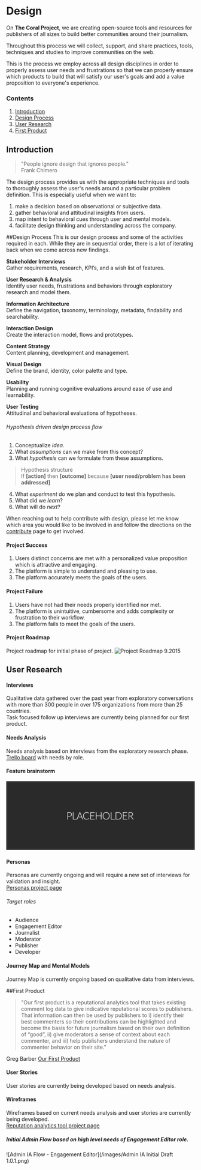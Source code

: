 # Design

On **The Coral Project**, we are creating open-source tools and resources for publishers of all sizes to build better communities around their journalism.

Throughout this process we will collect, support, and share practices, tools, techniques and studies to improve communities on the web.

This is the process  we employ across all design disciplines in order to properly assess user needs and frustrations so that we can properly ensure which products to build that will satisfy our user's goals and add a value proposition to everyone's experience. 

### Contents

1. [Introduction](#introduction)
2. [Design Process](#design-process)
3. [User Research](#user-research)
4. [First Product](#first-product)

## Introduction

>  "People ignore design that ignores people."  
>  Frank Chimero    



The design process provides us with the appropriate techniques and tools to thoroughly assess the user's needs around a particular problem definition.  This is especially useful when we want to:

 1. make a decision based on observational or subjective data.
 2. gather behavioral and attitudinal insights from users.
 3. map intent to behavioral cues through user and mental models.
 4. facilitate design thinking and understanding across the company.

##Design Process
This is our design process and some of the activities required in each. While they are in sequential order, there is a lot of iterating back when we come across new findings.  

**Stakeholder Interviews**  
Gather requirements, research, KPI’s, and a wish list of features.  

**User Research & Analysis**  
Identify user needs, frustrations and behaviors through exploratory research and model them.  

**Information Architecture**  
Define the navigation, taxonomy, terminology, metadata, findability and searchability.  

**Interaction Design**   
Create the interaction model, flows and prototypes.  

**Content Strategy**   
Content planning, development and management.   

**Visual Design**  
Define the brand, identity, color palette and type.  

**Usability**  
Planning and running cognitive evaluations around ease of use and learnability.  

**User Testing**  
Attitudinal and behavioral evaluations of hypotheses.   

###### Hypothesis driven design process flow  
1. Conceptualize *idea*.
2. What *assumptions* can we make from this concept?
3. What *hypothesis* can we formulate from these assumptions.

>  Hypothesis structure   
>  If **[action]** then **[outcome]** because **[user need/problem has been addressed]**  

4. What *experiment* do we plan and conduct to test this hypothesis.
5. What did we *learn*?
6. What will do *next*?

When reaching out to help contribute with design, please let me know which area you would like to be involved in and follow the directions on the [contribute](contribute.md) page to get involved.   


#### Project Success

1. Users distinct concerns are met with a personalized value proposition which is attractive and engaging. 
2. The platform is simple to understand and pleasing to use. 
3. The platform accurately meets the goals of the users.

#### Project Failure

1. Users have not had their needs properly identified nor met. 
2. The platform is unintuitive, cumbersome and adds complexity or frustration to their workflow.
3. The platform fails to meet the goals of the users.

#### Project Roadmap
Project roadmap for initial phase of project. 
![Project Roadmap 9.2015](/images/design-roadmap-phase-1.png)

## User Research
#### Interviews
Qualitative data gathered over the past year from exploratory conversations with more than 300 people in over 175 organizations from more than 25 countries.  
Task focused follow up interviews are currently being planned for our first product. 


#### Needs Analysis  
Needs analysis based on interviews from the exploratory research phase.   
[Trello board](https://trello.com/b/Dhrb4D74/coral-s-needs-public)  with needs by role.  


#### Feature brainstorm   
![Feature brainstorm](/images/placeholder-12x4.png)   


#### Personas
Personas are currently ongoing and will require a new set of interviews for validation and insight.    
[Personas project page](personas.md)   

###### Target roles
- Audience
- Engagement Editor
- Journalist
- Moderator
- Publisher
- Developer   

#### Journey Map and Mental Models    
Journey Map is currently ongoing based on qualitative data from interviews.  


##First Product
> "Our first product is a reputational analytics tool that takes existing comment log data to give indicative reputational scores to publishers.
That information can then be used by publishers to i) identify their best commenters so their contributions can be highlighted and become the basis for future journalism based on their own definition of “good”, ii) give moderators a sense of context about each commenter, and iii) help publishers understand the nature of commenter behavior on their site."

Greg Barber [Our First Product](https://coralproject.net/first-product/)

#### User Stories     
User stories are currently being developed based on needs analysis.

#### Wireframes
Wireframes based on current needs analysis and user stories are currently being developed.     
[Reputation analytics tool project page](placeholder.md)  

##### Initial Admin Flow based on high level needs of Engagement Editor role.    
![Admin IA Flow - Engagement Editor](/images/Admin IA Initial Draft 1.0.1.png)
